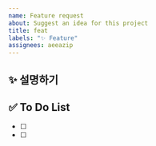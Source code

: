 ```yaml
---
name: Feature request
about: Suggest an idea for this project
title: feat
labels: "✨ Feature"
assignees: aeeazip
---
```


## ✨ 설명하기

## ✅ To Do List

- [ ] 
- [ ] 

